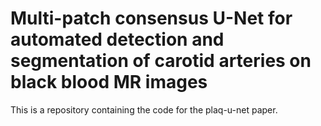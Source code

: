# Multi-patch consensus U-Net for automated detection and segmentation of carotid arteries on black blood MR images
This is a repository containing the code for the plaq-u-net paper.
